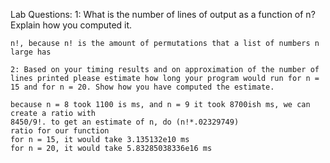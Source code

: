 Lab Questions:
    1: What is the number of lines of output as a function of n? Explain how you computed it.

    n!, because n! is the amount of permutations that a list of numbers n large has

    2: Based on your timing results and on approximation of the number of lines printed please estimate how long your program would run for n = 15 and for n = 20. Show how you have computed the estimate.

    because n = 8 took 1100 is ms, and n = 9 it took 8700ish ms, we can create a ratio with 
    8450/9!. to get an estimate of n, do (n!*.02329749)
    ratio for our function
    for n = 15, it would take 3.135132e10 ms
    for n = 20, it would take 5.83285038336e16 ms
